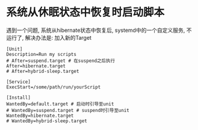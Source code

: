 # 系统从休眠状态中恢复时启动脚本

<!--more-->

遇到一个问题, 系统从hibernate状态中恢复后, systemd中的一个自定义服务, 不运行了, 解决办法是: 加入新的Target

```ASCII
[Unit]
Description=Run my scripts
# After=suspend.target # 在suspend之后执行
After=hibernate.target
# After=hybrid-sleep.target

[Service]
ExecStart=/some/path/run/yourScript

[Install]
WantedBy=default.target # 启动时引导至unit
# WantedBy=suspend.target # suspend时引导至unit
WantedBy=hibernate.target
# WantedBy=hybrid-sleep.target
```

